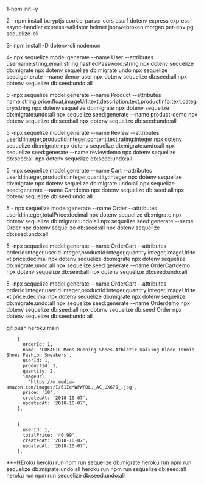 1-npm init -y

2 - npm install bcryptjs cookie-parser cors csurf dotenv express express-async-handler express-validator helmet jsonwebtoken morgan per-env pg sequelize-cli

3- npm install -D dotenv-cli nodemon

4- npx sequelize model:generate --name User --attributes username:string,email:string,hashedPassword:string
npx dotenv sequelize db:migrate
npx dotenv sequelize db:migrate:undo
npx sequelize seed:generate --name demo-user
npx dotenv sequelize db:seed:all
npx dotenv sequelize db:seed:undo:all

5 -npx sequelize model:generate --name Product --attributes name:string,price:float,imageUrl:text,description:text,productInfo:text,category:string
npx dotenv sequelize db:migrate
npx dotenv sequelize db:migrate:undo:all
npx sequelize seed:generate --name product-demo
npx dotenv sequelize db:seed:all
npx dotenv sequelize db:seed:undo:all

5 -npx sequelize model:generate --name Review --attributes userId:integer,productId:integer,content:text,rating:integer
npx dotenv sequelize db:migrate
npx dotenv sequelize db:migrate:undo:all
npx sequelize seed:generate --name reviewdemo
npx dotenv sequelize db:seed:all
npx dotenv sequelize db:seed:undo:all

5 -npx sequelize model:generate --name Cart --attributes userId:integer,productId:integer,quantity:integer
npx dotenv sequelize db:migrate
npx dotenv sequelize db:migrate:undo:all
npx sequelize seed:generate --name Cartdemo
npx dotenv sequelize db:seed:all
npx dotenv sequelize db:seed:undo:all

5 - npx sequelize model:generate --name Order --attributes userId:integer,totalPrice:decimal
npx dotenv sequelize db:migrate
npx dotenv sequelize db:migrate:undo:all
npx sequelize seed:generate --name Order
npx dotenv sequelize db:seed:all
npx dotenv sequelize db:seed:undo:all

5 -npx sequelize model:generate --name OrderCart --attributes orderId:integer,userId:integer,productId:integer,quantity:integer,imageUrl:text,price:decimal
npx dotenv sequelize db:migrate
npx dotenv sequelize db:migrate:undo:all
npx sequelize seed:generate --name OrderCartdemo
npx dotenv sequelize db:seed:all
npx dotenv sequelize db:seed:undo:all

5 -npx sequelize model:generate --name OrderCart --attributes orderId:integer,userId:integer,productId:integer,quantity:integer,imageUrl:text,price:decimal
npx dotenv sequelize db:migrate
npx dotenv sequelize db:migrate:undo:all
npx sequelize seed:generate --name Orderdemo
npx dotenv sequelize db:seed:all
npx dotenv sequelize db:seed Order
npx dotenv sequelize db:seed:undo:all

git push heroku main

        {
          orderId: 1,
          name: 'COKAFIL Mens Running Shoes Athletic Walking Blade Tennis Shoes Fashion Sneakers',
          userId: 1,
          productId: 3,
          quantity: 2,
          imageUrl:
            'https://m.media-amazon.com/images/I/61IcMWPWFDL._AC_UX679_.jpg',
          price: '10',
          createdAt: '2018-10-07',
          updatedAt: '2018-10-07',
        },


        {
          userId: 1,
          totalPrice: '40.99',
          createdAt: '2018-10-07',
          updatedAt: '2018-10-07',
        },

\*\*\*HEroku
heroku run npm run sequelize db:migrate
heroku run npm run sequelize db:migrate:undo:all
heroku run npm run sequelize db:seed:all
heroku run npm run sequelize db:seed:undo:all
